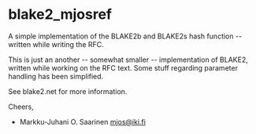 # blake2_mjosref
A simple implementation of the BLAKE2b and BLAKE2s hash function -- written while writing the RFC.

This is just an another -- somewhat smaller -- implementation of BLAKE2,
written while working on the RFC text. Some stuff regarding parameter
handling has been simplified.

See blake2.net for more information.

Cheers,
- Markku-Juhani O. Saarinen <mjos@iki.fi>

